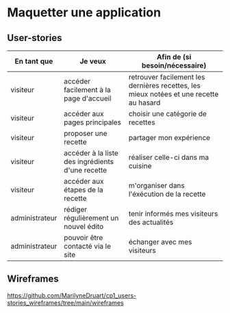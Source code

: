 # Maquetter une application

## User-stories


| En tant que | Je veux | Afin de (si besoin/nécessaire) |
|--|--|--|
| visiteur | accéder facilement à la page d'accueil | retrouver facilement les dernières recettes, les mieux notées et une recette au hasard |
| visiteur | accéder aux pages principales | choisir une catégorie de recettes |
| visiteur | proposer une recette | partager mon expérience |
| visiteur | accéder à la liste des ingrédients d'une recette | réaliser celle-ci dans ma cuisine |
| visiteur | accéder aux étapes de la recette | m'organiser dans l'éxécution de la recette |
| administrateur | rédiger régulièrement un nouvel édito | tenir informés mes visiteurs des actualités |
| administrateur | pouvoir être contacté via le site | échanger avec mes visiteurs |

## Wireframes

https://github.com/MarilyneDruart/cp1_users-stories_wireframes/tree/main/wireframes